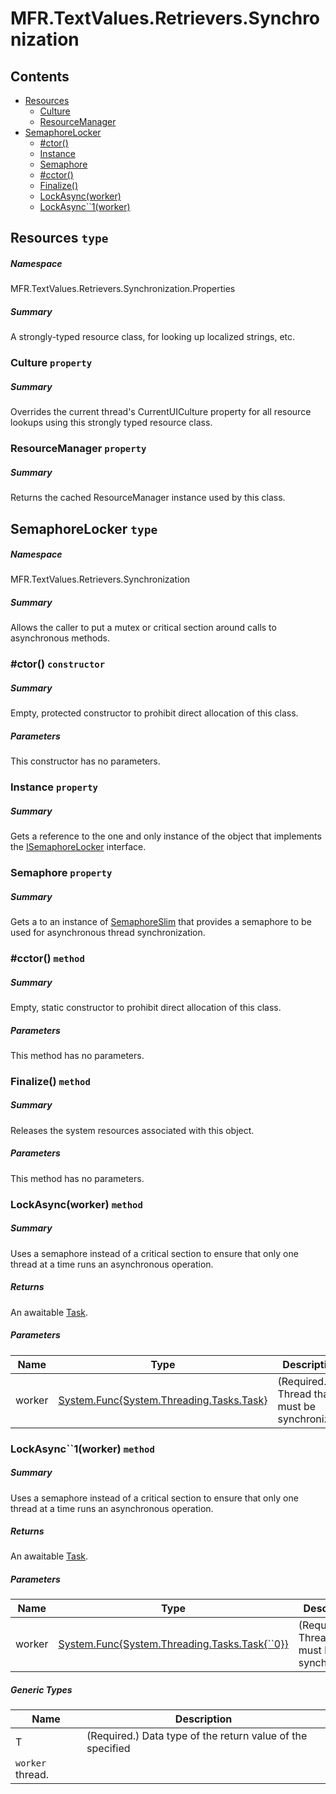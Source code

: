<a name='assembly'></a>
# MFR.TextValues.Retrievers.Synchronization

## Contents

- [Resources](#T-MFR-TextValues-Retrievers-Synchronization-Properties-Resources 'MFR.TextValues.Retrievers.Synchronization.Properties.Resources')
  - [Culture](#P-MFR-TextValues-Retrievers-Synchronization-Properties-Resources-Culture 'MFR.TextValues.Retrievers.Synchronization.Properties.Resources.Culture')
  - [ResourceManager](#P-MFR-TextValues-Retrievers-Synchronization-Properties-Resources-ResourceManager 'MFR.TextValues.Retrievers.Synchronization.Properties.Resources.ResourceManager')
- [SemaphoreLocker](#T-MFR-TextValues-Retrievers-Synchronization-SemaphoreLocker 'MFR.TextValues.Retrievers.Synchronization.SemaphoreLocker')
  - [#ctor()](#M-MFR-TextValues-Retrievers-Synchronization-SemaphoreLocker-#ctor 'MFR.TextValues.Retrievers.Synchronization.SemaphoreLocker.#ctor')
  - [Instance](#P-MFR-TextValues-Retrievers-Synchronization-SemaphoreLocker-Instance 'MFR.TextValues.Retrievers.Synchronization.SemaphoreLocker.Instance')
  - [Semaphore](#P-MFR-TextValues-Retrievers-Synchronization-SemaphoreLocker-Semaphore 'MFR.TextValues.Retrievers.Synchronization.SemaphoreLocker.Semaphore')
  - [#cctor()](#M-MFR-TextValues-Retrievers-Synchronization-SemaphoreLocker-#cctor 'MFR.TextValues.Retrievers.Synchronization.SemaphoreLocker.#cctor')
  - [Finalize()](#M-MFR-TextValues-Retrievers-Synchronization-SemaphoreLocker-Finalize 'MFR.TextValues.Retrievers.Synchronization.SemaphoreLocker.Finalize')
  - [LockAsync(worker)](#M-MFR-TextValues-Retrievers-Synchronization-SemaphoreLocker-LockAsync-System-Func{System-Threading-Tasks-Task}- 'MFR.TextValues.Retrievers.Synchronization.SemaphoreLocker.LockAsync(System.Func{System.Threading.Tasks.Task})')
  - [LockAsync\`\`1(worker)](#M-MFR-TextValues-Retrievers-Synchronization-SemaphoreLocker-LockAsync``1-System-Func{System-Threading-Tasks-Task{``0}}- 'MFR.TextValues.Retrievers.Synchronization.SemaphoreLocker.LockAsync``1(System.Func{System.Threading.Tasks.Task{``0}})')

<a name='T-MFR-TextValues-Retrievers-Synchronization-Properties-Resources'></a>
## Resources `type`

##### Namespace

MFR.TextValues.Retrievers.Synchronization.Properties

##### Summary

A strongly-typed resource class, for looking up localized strings, etc.

<a name='P-MFR-TextValues-Retrievers-Synchronization-Properties-Resources-Culture'></a>
### Culture `property`

##### Summary

Overrides the current thread's CurrentUICulture property for all
  resource lookups using this strongly typed resource class.

<a name='P-MFR-TextValues-Retrievers-Synchronization-Properties-Resources-ResourceManager'></a>
### ResourceManager `property`

##### Summary

Returns the cached ResourceManager instance used by this class.

<a name='T-MFR-TextValues-Retrievers-Synchronization-SemaphoreLocker'></a>
## SemaphoreLocker `type`

##### Namespace

MFR.TextValues.Retrievers.Synchronization

##### Summary

Allows the caller to put a mutex or critical section around calls to
asynchronous methods.

<a name='M-MFR-TextValues-Retrievers-Synchronization-SemaphoreLocker-#ctor'></a>
### #ctor() `constructor`

##### Summary

Empty, protected constructor to prohibit direct allocation of this class.

##### Parameters

This constructor has no parameters.

<a name='P-MFR-TextValues-Retrievers-Synchronization-SemaphoreLocker-Instance'></a>
### Instance `property`

##### Summary

Gets a reference to the one and only instance of the object that implements the
[ISemaphoreLocker](#T-MFR-TextValues-Retrievers-Synchronization-Interfaces-ISemaphoreLocker 'MFR.TextValues.Retrievers.Synchronization.Interfaces.ISemaphoreLocker')
interface.

<a name='P-MFR-TextValues-Retrievers-Synchronization-SemaphoreLocker-Semaphore'></a>
### Semaphore `property`

##### Summary

Gets a to an instance of [SemaphoreSlim](http://msdn.microsoft.com/query/dev14.query?appId=Dev14IDEF1&l=EN-US&k=k:System.Threading.SemaphoreSlim 'System.Threading.SemaphoreSlim')
that provides a semaphore to be used for asynchronous thread synchronization.

<a name='M-MFR-TextValues-Retrievers-Synchronization-SemaphoreLocker-#cctor'></a>
### #cctor() `method`

##### Summary

Empty, static constructor to prohibit direct allocation of this class.

##### Parameters

This method has no parameters.

<a name='M-MFR-TextValues-Retrievers-Synchronization-SemaphoreLocker-Finalize'></a>
### Finalize() `method`

##### Summary

Releases the system resources associated with this object.

##### Parameters

This method has no parameters.

<a name='M-MFR-TextValues-Retrievers-Synchronization-SemaphoreLocker-LockAsync-System-Func{System-Threading-Tasks-Task}-'></a>
### LockAsync(worker) `method`

##### Summary

Uses a semaphore instead of a critical section to ensure that only one thread
at a time runs an asynchronous operation.

##### Returns

An awaitable [Task](http://msdn.microsoft.com/query/dev14.query?appId=Dev14IDEF1&l=EN-US&k=k:System.Threading.Tasks.Task 'System.Threading.Tasks.Task').

##### Parameters

| Name | Type | Description |
| ---- | ---- | ----------- |
| worker | [System.Func{System.Threading.Tasks.Task}](http://msdn.microsoft.com/query/dev14.query?appId=Dev14IDEF1&l=EN-US&k=k:System.Func 'System.Func{System.Threading.Tasks.Task}') | (Required.) Thread that must be synchronized. |

<a name='M-MFR-TextValues-Retrievers-Synchronization-SemaphoreLocker-LockAsync``1-System-Func{System-Threading-Tasks-Task{``0}}-'></a>
### LockAsync\`\`1(worker) `method`

##### Summary

Uses a semaphore instead of a critical section to ensure that only one thread
at a time runs an asynchronous operation.

##### Returns

An awaitable [Task](http://msdn.microsoft.com/query/dev14.query?appId=Dev14IDEF1&l=EN-US&k=k:System.Threading.Tasks.Task 'System.Threading.Tasks.Task').

##### Parameters

| Name | Type | Description |
| ---- | ---- | ----------- |
| worker | [System.Func{System.Threading.Tasks.Task{\`\`0}}](http://msdn.microsoft.com/query/dev14.query?appId=Dev14IDEF1&l=EN-US&k=k:System.Func 'System.Func{System.Threading.Tasks.Task{``0}}') | (Required.) Thread that must be synchronized. |

##### Generic Types

| Name | Description |
| ---- | ----------- |
| T | (Required.) Data type of the return value of the specified
`worker` thread. |

